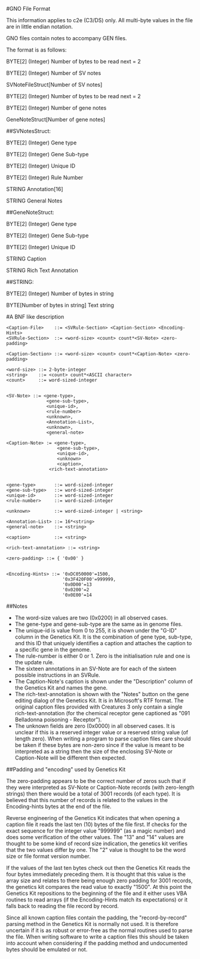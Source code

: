 #GNO File Format

This information applies to c2e (C3/DS) only. All multi-byte values in the file are in little endian notation. 

GNO files contain notes to accompany GEN files.

The format is as follows: 

 BYTE[2] (Integer) Number of bytes to be read next = 2

 BYTE[2] (Integer) Number of SV notes

 SVNoteFileStruct[Number of SV notes]

 BYTE[2] (Integer) Number of bytes to be read next = 2

 BYTE[2] (Integer) Number of gene notes

 GeneNoteStruct[Number of gene notes]

##SVNotesStruct:

 BYTE[2] (Integer) Gene type

 BYTE[2] (Integer) Gene Sub-type

 BYTE[2] (Integer) Unique ID

 BYTE[2] (Integer) Rule Number

 STRING Annotation[16]

 STRING General Notes

##GeneNoteStruct:

 BYTE[2] (Integer) Gene type

 BYTE[2] (Integer) Gene Sub-type

 BYTE[2] (Integer) Unique ID

 STRING Caption

 STRING Rich Text Annotation

##STRING:

BYTE[2] (Integer) Number of bytes in string

BYTE[Number of bytes in string] Text string

#A BNF like description 

    <Caption-File>    ::= <SVRule-Section> <Caption-Section> <Encoding-Hints> 
    <SVRule-Section>  ::= <word-size> <count> count*<SV-Note> <zero-padding>

    <Caption-Section> ::= <word-size> <count> count*<Caption-Note> <zero-padding>
 
    <word-size> ::= 2-byte-integer
    <string>    ::= <count> count*<ASCII character>
    <count>     ::= word-sized-integer
 
 
    <SV-Note> ::= <gene-type>,
                   <gene-sub-type>,
                   <unique-id>,
                   <rule-number>
                   <unknown>,
                   <Annotation-List>,
                   <unknown>,
                   <general-note>

    <Caption-Note> := <gene-type>,
                       <gene-sub-type>,
                       <unique-id>,
                       <unknown>
                       <caption>,
                    <rich-text-annotation>
 
 
    <gene-type>       ::= word-sized-integer
    <gene-sub-type>   ::= word-sized-integer
    <unique-id>       ::= word-sized-integer
    <rule-number>     ::= word-sized-integer
 
    <unknown>         ::= word-sized-integer | <string>
 
    <Annotation-List> ::= 16*<string>
    <general-note>    ::= <string>
  
    <caption>         ::= <string>
  
    <rich-text-annotation> ::= <string>

    <zero-padding> ::= { '0x00' }


    <Encoding-Hints> ::= '0xDC050000'=1500,
                         '0x3F420F00'=999999,
                         '0x0D00'=13
                         '0x0200'=2
                         '0x0E00'=14

##Notes
+ The word-size values are two (0x0200) in all observed cases. 
+ The gene-type and gene-sub-type are the same as in genome files. 
+ The unique-id is value from 0 to 255, it is shown under the "G-ID" column in the Genetics Kit. It is the combination of gene type, sub-type, and this ID that uniquely identifies a caption and attaches the caption to a specific gene in the genome. 
+ The rule-number is either 0 or 1. Zero is the initialisation rule and one is the update rule. 
+ The sixteen annotations in an SV-Note are for each of the sixteen possible instructions in an SVRule. 
+ The Caption-Note's caption is shown under the "Description" column of the Genetics Kit and names the gene. 
+ The rich-text-annotation is shown with the "Notes" button on the gene editing dialog of the Genetics Kit. It is in Microsoft's RTF format. The original caption files provided with Creatures 3 only contain a single rich-text-annotation (for the chemical receptor gene captioned as "091 Belladonna poisoning - Receptor"). 
+ The unknown fields are zero (0x0000) in all observed cases. It is unclear if this is a reserved integer value or a reserved string value (of length zero). When writing a program to parse caption files care should be taken if these bytes are non-zero since if the value is meant to be interpreted as a string then the size of the enclosing SV-Note or Caption-Note will be different then expected. 

##Padding and "encoding" used by Genetics Kit

The zero-padding appears to be the correct number of zeros such that if they were interpreted as SV-Note or Caption-Note records (with zero-length strings) then there would be a total of 3001 records (of each type). It is believed that this number of records is related to the values in the Encoding-hints bytes at the end of the file. 

Reverse engineering of the Genetics Kit indicates that when opening a caption file it reads the last ten (10) bytes of the file first. If checks for the exact sequence for the integer value "999999" (as a magic number) and does some verification of the other values. The "13" and "14" values are thought to be some kind of record size indication, the genetics kit verifies that the two values differ by one. The "2" value is thought to be the word size or file format version number. 

If the values of the last ten bytes check out then the Genetics Kit reads the four bytes immediately preceding them. It is thought that this value is the array size and relates to there being enough zero padding for 3001 records, the genetics kit compares the read value to exactly "1500". At this point the Genetics Kit repositions to the beginning of the file and it either uses VBA routines to read arrays (if the Encoding-Hints match its expectations) or it falls back to reading the file record by record. 

Since all known caption files contain the padding, the "record-by-record" parsing method in the Genetics Kit is normally not used. It is therefore uncertain if it is as robust or error-free as the normal routines used to parse the file. When writing software to write a caption files this should be taken into account when considering if the padding method and undocumented bytes should be emulated or not.
